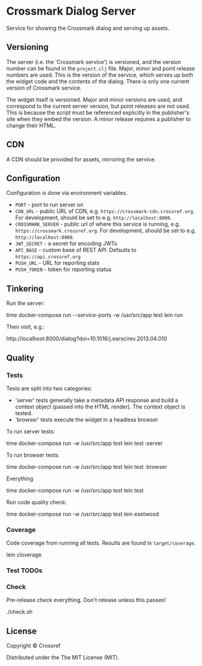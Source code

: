 # Crossmark Dialog Server

Service for showing the Crossmark dialog and serving up assets.

## Versioning

The server (i.e. the 'Crossmark service') is versioned, and the version number can be found in the `project.clj` file. Major, minor and point release numbers are used. This is the version of the service, which serves up both the widget code and the contents of the dialog. There is only one current version of Crossmark service.

The widget itself is versioned. Major and minor versions are used, and correspond to the current server version, but point releases are not used. This is because the script must be referenced explicitly in the publisher's site when they embed the version. A minor release requires a publisher to change their HTML. 

## CDN

A CDN should be provided for assets, mirroring the service.

## Configuration

Configuration is done via environment variables.

 - `PORT` - port to run server on
 - `CDN_URL` - public URL of CDN, e.g. `https://crossmark-cdn.crossref.org`. For development, should be set to e.g. `http://localhost:8000`.
 - `CROSSMARK_SERVER` - public url of where this service is running, e.g. `https://crossmark.crossref.org`. For development, should be set to e.g. `http://localhost:8000`.
 - `JWT_SECRET` - a secret for encoding JWTs
 - `API_BASE` - custom base of REST API. Defaults to `https://api.crossref.org`
 - `PUSH_URL` - URL for reporting stats
 - `PUSH_TOKEN` - token for reporting status

## Tinkering

Run the server:

  time docker-compose run --service-ports -w /usr/src/app test lein run

Then visit, e.g.:

  http://localhost:8000/dialog?doi=10.1016/j.earscirev.2013.04.010

## Quality

### Tests 

Tests are split into two categories:

 - 'server' tests generally take a metadata API response and build a context object (passed into the HTML render). The context object is tested.
 - 'browser' tests execute the widget in a headless browser

To run server tests:

  time docker-compose run -w /usr/src/app test lein test :server

To run browser tests:

  time docker-compose run -w /usr/src/app test lein test :browser

Everything

  time docker-compose run -w /usr/src/app test lein test

Run code quality check:

  time docker-compose run -w /usr/src/app test lein eastwood

### Coverage

Code coverage from running all tests. Results are found in `target/coverage`.

  lein cloverage

### Test TODOs



### Check

Pre-release check everything. Don't release unless this passes!

  ./check.sh

## License

Copyright © Crossref

Distributed under the The MIT License (MIT).
